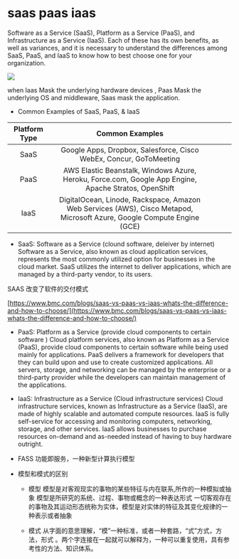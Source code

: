 # saas paas iaas

Software as a Service (SaaS), Platform as a Service (PaaS), and Infrastructure as a Service (IaaS). Each of these has its own benefits, as well as variances, and it is necessary to understand the differences among SaaS, PaaS, and IaaS to know how to best choose one for your organization.



![](https://tva1.sinaimg.cn/large/007S8ZIlly1gg8xprirmcj30w80u076a.jpg)

when Iaas Mask the underlying hardware devices ,
Paas Mask the underlying OS and middleware,
Saas mask the application.

- Common Examples of SaaS, PaaS, & IaaS

| Platform Type |                                                     Common Examples                                                     |   |   |   |
|:-------------:|:-----------------------------------------------------------------------------------------------------------------------:|---|---|---|
| SaaS          | Google Apps, Dropbox, Salesforce, Cisco WebEx, Concur, GoToMeeting                                                      |   |   |   |
| PaaS          | AWS Elastic Beanstalk, Windows Azure, Heroku, Force.com, Google App Engine, Apache Stratos, OpenShift                   |   |   |   |
| IaaS          | DigitalOcean, Linode, Rackspace, Amazon Web Services (AWS), Cisco Metapod, Microsoft Azure, Google Compute Engine (GCE) |   |   |   |


- SaaS: Software as a Service (clound software, deleiver by internet)
Software as a Service, also known as cloud application services, represents the most commonly utilized option for businesses in the cloud market. SaaS utilizes the internet to deliver applications, which are managed by a third-party vendor, to its users.


SAAS 改变了软件的交付模式


[https://www.bmc.com/blogs/saas-vs-paas-vs-iaas-whats-the-difference-and-how-to-choose/](https://www.bmc.com/blogs/saas-vs-paas-vs-iaas-whats-the-difference-and-how-to-choose/)

- PaaS: Platform as a Service (provide cloud components to certain software )
Cloud platform services, also known as Platform as a Service (PaaS), provide cloud components to certain software while being used mainly for applications. PaaS delivers a framework for developers that they can build upon and use to create customized applications. All servers, storage, and networking can be managed by the enterprise or a third-party provider while the developers can maintain management of the applications.

- IaaS: Infrastructure as a Service (Cloud infrastructure services)
Cloud infrastructure services, known as Infrastructure as a Service (IaaS), are made of highly scalable and automated compute resources. IaaS is fully self-service for accessing and monitoring computers, networking, storage, and other services. IaaS allows businesses to purchase resources on-demand and as-needed instead of having to buy hardware outright.

- FASS
功能即服务，一种新型计算执行模型


- 模型和模式的区别
  - 模型
模型是对客观现实的事物的某些特征与内在联系,所作的一种模拟或抽象
模型是所研究的系统、过程、事物或概念的一种表达形式
一切客观存在的事物及其运动形态统称为实体，模型是对实体的特征及其变化规律的一种表示或者抽象

   - 模式
从字面的意思理解，“模”一种标准，或者一种套路，“式”方式，方法，形式 。两个字连接在一起就可以解释为，一种可以重复使用，具有参考性的方法、知识体系。